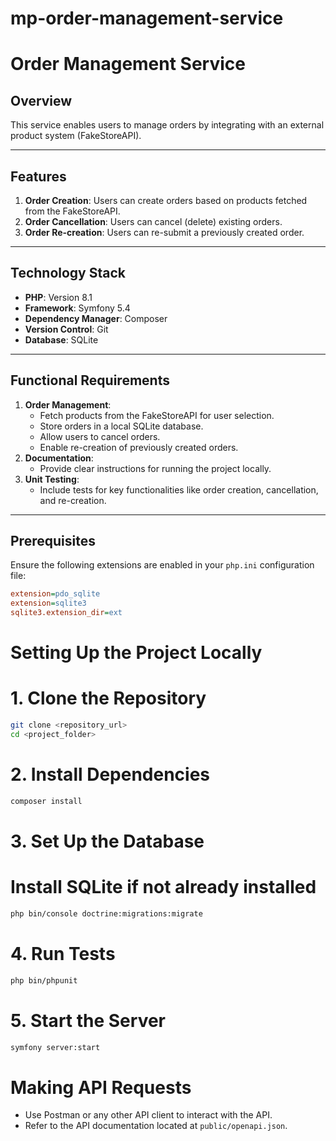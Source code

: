 # mp-order-management-service

# Order Management Service

## Overview
This service enables users to manage orders by integrating with an external product system (FakeStoreAPI).

---

## Features
1. **Order Creation**: Users can create orders based on products fetched from the FakeStoreAPI.
2. **Order Cancellation**: Users can cancel (delete) existing orders.
3. **Order Re-creation**: Users can re-submit a previously created order.

---

## Technology Stack
- **PHP**: Version 8.1
- **Framework**: Symfony 5.4
- **Dependency Manager**: Composer
- **Version Control**: Git
- **Database**: SQLite

---

## Functional Requirements
1. **Order Management**:
   - Fetch products from the FakeStoreAPI for user selection.
   - Store orders in a local SQLite database.
   - Allow users to cancel orders.
   - Enable re-creation of previously created orders.
2. **Documentation**:
   - Provide clear instructions for running the project locally.
3. **Unit Testing**:
   - Include tests for key functionalities like order creation, cancellation, and re-creation.

---

## Prerequisites
Ensure the following extensions are enabled in your `php.ini` configuration file:
```ini
extension=pdo_sqlite
extension=sqlite3
sqlite3.extension_dir=ext
```

# Setting Up the Project Locally

# 1. Clone the Repository
```bash
git clone <repository_url>
cd <project_folder>
```

# 2. Install Dependencies
```bash
composer install
```

# 3. Set Up the Database
# Install SQLite if not already installed
```bash
php bin/console doctrine:migrations:migrate
```

# 4. Run Tests
```bash
php bin/phpunit
```

# 5. Start the Server

```bash
symfony server:start
```

# Making API Requests

- Use Postman or any other API client to interact with the API.
- Refer to the API documentation located at `public/openapi.json`.

